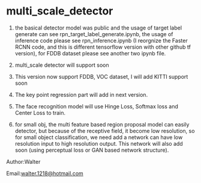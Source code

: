 # multi_scale_detector

1. the basical detector model was public and the usage of target label generate can see rpn_target_label_generate.ipynb, the usage of inference code please see rpn_inference.ipynb (I reorgnize the Faster RCNN code, and this is different tensorflow version with other github tf version), for FDDB dataset please see another two ipynb file.

2. multi_scale detector will support soon

3. This version now support FDDB, VOC dataset, I will add KITTI support soon

4. The key point regression part will add in next version.

4. The face recognition model will use Hinge Loss, Softmax loss and Center Loss to train.

5. for small obj, the multi feature based region proposal model can easily detector, but because of the receptive field, it become low resolution, so for small object classification, we need add a network can have low resolution input to high resolution output. This network will also add soon (using perceptual loss or GAN based network structure).

Author:Walter

Email:walter.1218@hotmail.com
